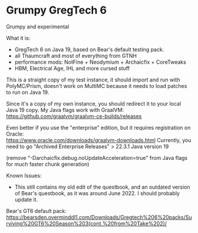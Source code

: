 # Grumpy GregTech 6
Grumpy and experimental

What it is: 
+ GregTech 6 on Java 19, based on Bear's default testing pack.
+ all Thaumcraft and most of everything from GTNH
+ performance mods: NotFine + Neodymium + Archaicfix + CoreTweaks
+ HBM, Electrical Age, IHL and more cursed stuff
 
This is a straight copy of my test instance, it should import and run with PolyMC/Prism, doesn't work on MultiMC because it needs to load patches to run on Java 19.

Since it's a copy of my own instance, you should redirect it to your local Java 19 copy. My Java flags work with GraalVM:  
https://github.com/graalvm/graalvm-ce-builds/releases

Even better if you use the "enterprise" edition, but it requires registration on Oracle:  
https://www.oracle.com/downloads/graalvm-downloads.html
Currently, you need to go "Archived Enterprise Releases" > 22.3.1 Java version 19
 
(remove "-Darchaicfix.debug.noUpdateAcceleration=true" from Java flags for much faster chunk generation) 
 
 Known Issues:
 - This still contains my old edit of the questbook, and an outdated version of Bear's questbook, as it was around June 2022. I should probably update it.

Bear's GT6 default pack:  
https://bearsden.overminddl1.com/Downloads/Gregtech%206%20packs/Surviving%20GT6%20Season%203(cont.%20from%20Take%202)/
